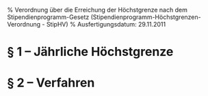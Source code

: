% Verordnung über die Erreichung der Höchstgrenze nach dem Stipendienprogramm-Gesetz  (Stipendienprogramm-Höchstgrenzen-Verordnung - StipHV)
% Ausfertigungsdatum: 29.11.2011
 
# § 1 – Jährliche Höchstgrenze

# § 2 – Verfahren

